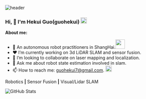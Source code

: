 ![header](https://capsule-render.vercel.app/api?type=waving&color=timeGradient&height=300&section=header&text=Good%20to%20see%20you%20%F0%9F%A4%97)

### Hi, 👋 I'm Hekui Guo(guohekui) <a href="https://guohekui.github.io/zh/"><img src="https://img.shields.io/badge/-Tech%20blog-black?style=flat-square&logo=github" alt="homepage" width = "20"></a>

**About me:**

- 🏫 An autonomous robot practitioners in ShangHai.<img src="https://media.giphy.com/media/WUlplcMpOCEmTGBtBW/giphy.gif" width="30">
- ❤️ I’m currently working on 3d LiDAR SLAM and sensor fusion.
- 🌱 I’m looking to collaborate on laser mapping and localization.
- 💬 Ask me about robot state estimation involved in slam.
- 📫 How to reach me: guohekui7@gmail.com. <img src="https://media.giphy.com/media/WrlVBo6lEJEVA8EJOs/giphy.gif" height="20">


Robotics **|** Sensor Fusion **|** Visual/Lidar SLAM

![GitHub Stats](https://github-readme-stats.vercel.app/api?username=guohekui&show_icons=true&theme=radical)
